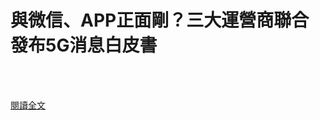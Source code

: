 # 與微信、APP正面剛？三大運營商聯合發布5G消息白皮書

<!--more-->
<!--318-->
<br><br/>


[閱讀全文](https://mp.weixin.qq.com/s?__biz=MzU0MDY1MTQwNA==&mid=2247533863&idx=3&sn=4a69b1b2646f2f0880d17964035d42a1&chksm=fb37ffc4cc4076d222ef1883be60b721fc7c7eb28c550b5c8ff0c2e84bc1eb13f578da5aab1d&scene=21#wechat_redirect)
